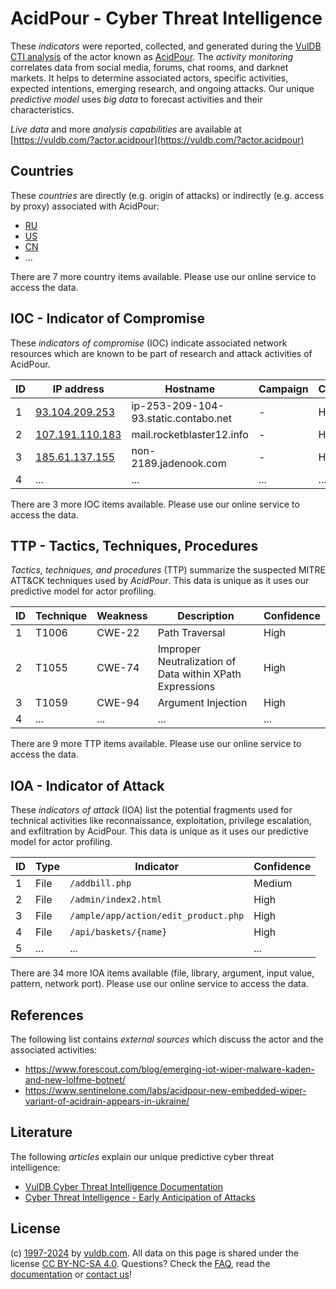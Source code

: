 # AcidPour - Cyber Threat Intelligence

These _indicators_ were reported, collected, and generated during the [VulDB CTI analysis](https://vuldb.com/?kb.cti) of the actor known as [AcidPour](https://vuldb.com/?actor.acidpour). The _activity monitoring_ correlates data from social media, forums, chat rooms, and darknet markets. It helps to determine associated actors, specific activities, expected intentions, emerging research, and ongoing attacks. Our unique _predictive model_ uses _big data_ to forecast activities and their characteristics.

_Live data_ and more _analysis capabilities_ are available at [https://vuldb.com/?actor.acidpour](https://vuldb.com/?actor.acidpour)

## Countries

These _countries_ are directly (e.g. origin of attacks) or indirectly (e.g. access by proxy) associated with AcidPour:

* [RU](https://vuldb.com/?country.ru)
* [US](https://vuldb.com/?country.us)
* [CN](https://vuldb.com/?country.cn)
* ...

There are 7 more country items available. Please use our online service to access the data.

## IOC - Indicator of Compromise

These _indicators of compromise_ (IOC) indicate associated network resources which are known to be part of research and attack activities of AcidPour.

ID | IP address | Hostname | Campaign | Confidence
-- | ---------- | -------- | -------- | ----------
1 | [93.104.209.253](https://vuldb.com/?ip.93.104.209.253) | ip-253-209-104-93.static.contabo.net | - | High
2 | [107.191.110.183](https://vuldb.com/?ip.107.191.110.183) | mail.rocketblaster12.info | - | High
3 | [185.61.137.155](https://vuldb.com/?ip.185.61.137.155) | non-2189.jadenook.com | - | High
4 | ... | ... | ... | ...

There are 3 more IOC items available. Please use our online service to access the data.

## TTP - Tactics, Techniques, Procedures

_Tactics, techniques, and procedures_ (TTP) summarize the suspected MITRE ATT&CK techniques used by _AcidPour_. This data is unique as it uses our predictive model for actor profiling.

ID | Technique | Weakness | Description | Confidence
-- | --------- | -------- | ----------- | ----------
1 | T1006 | CWE-22 | Path Traversal | High
2 | T1055 | CWE-74 | Improper Neutralization of Data within XPath Expressions | High
3 | T1059 | CWE-94 | Argument Injection | High
4 | ... | ... | ... | ...

There are 9 more TTP items available. Please use our online service to access the data.

## IOA - Indicator of Attack

These _indicators of attack_ (IOA) list the potential fragments used for technical activities like reconnaissance, exploitation, privilege escalation, and exfiltration by AcidPour. This data is unique as it uses our predictive model for actor profiling.

ID | Type | Indicator | Confidence
-- | ---- | --------- | ----------
1 | File | `/addbill.php` | Medium
2 | File | `/admin/index2.html` | High
3 | File | `/ample/app/action/edit_product.php` | High
4 | File | `/api/baskets/{name}` | High
5 | ... | ... | ...

There are 34 more IOA items available (file, library, argument, input value, pattern, network port). Please use our online service to access the data.

## References

The following list contains _external sources_ which discuss the actor and the associated activities:

* https://www.forescout.com/blog/emerging-iot-wiper-malware-kaden-and-new-lolfme-botnet/
* https://www.sentinelone.com/labs/acidpour-new-embedded-wiper-variant-of-acidrain-appears-in-ukraine/

## Literature

The following _articles_ explain our unique predictive cyber threat intelligence:

* [VulDB Cyber Threat Intelligence Documentation](https://vuldb.com/?kb.cti)
* [Cyber Threat Intelligence - Early Anticipation of Attacks](https://www.scip.ch/en/?labs.20201022)

## License

(c) [1997-2024](https://vuldb.com/?kb.changelog) by [vuldb.com](https://vuldb.com/?kb.about). All data on this page is shared under the license [CC BY-NC-SA 4.0](https://creativecommons.org/licenses/by-nc-sa/4.0/). Questions? Check the [FAQ](https://vuldb.com/?kb.faq), read the [documentation](https://vuldb.com/?kb) or [contact us](https://vuldb.com/?contact)!
